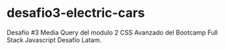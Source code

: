 # desafio3-electric-cars
Desafío #3 Media Query del modulo 2 CSS Avanzado del Bootcamp Full Stack Javascript Desafío Latam.

